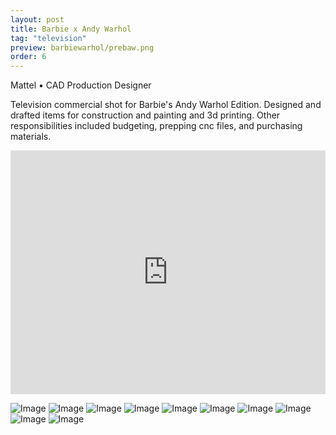```yaml
---
layout: post
title: Barbie x Andy Warhol
tag: "television"
preview: barbiewarhol/prebaw.png
order: 6
---
```

Mattel • CAD Production Designer

Television commercial shot for Barbie's Andy Warhol Edition. Designed and drafted items for construction and painting and 3d printing. Other responsibilities included budgeting, prepping cnc files, and purchasing materials.

<div class="video-container"><iframe src="https://smedia3.webcollage.net/5d48ec466578b8bb04e570cbeb9243eaac141a0c?Signature=7zvxPTTm1VTuKt2AKyNr9ttJyqA%3D&AWSAccessKeyId=AKIAIIE5CHZ4PRWSLYKQ&Expires=1893520613&response-content-type=video/mp4" allowfullscreen="" frameborder="0" width="100%" height="390"></iframe></div>

![Image](1baw.png)
![Image](2baw.png)
![Image](3baw.png)
![Image](4baw.png)
![Image](5baw.png)
![Image](6baw.png)
![Image](7baw.png)
![Image](8baw.png)
![Image](9baw.png)
![Image](prebaw.png)

